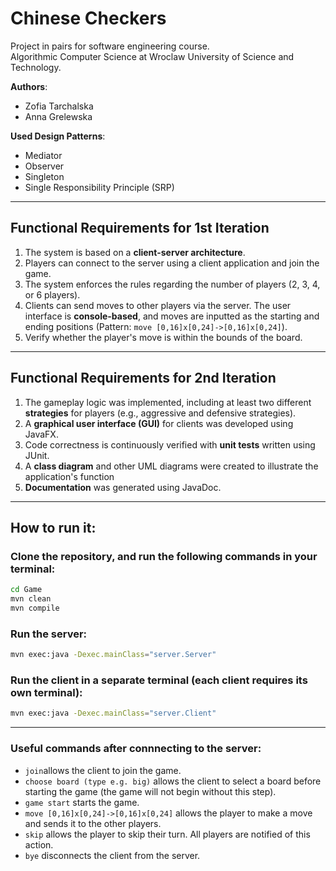 # Chinese Checkers
Project in pairs for software engineering course.  
Algorithmic Computer Science at Wroclaw University of Science and Technology.  

**Authors**:  
- Zofia Tarchalska  
- Anna Grelewska  

**Used Design Patterns**:  
- Mediator 
- Observer
- Singleton
- Single Responsibility Principle (SRP) 
---
## Functional Requirements for 1st Iteration
1. The system is based on a **client-server architecture**.
2. Players can connect to the server using a client application and join the game.
3. The system enforces the rules regarding the number of players (2, 3, 4, or 6 players).
4. Clients can send moves to other players via the server. The user interface is **console-based**, and moves are inputted as the starting and ending positions (Pattern: `move [0,16]x[0,24]->[0,16]x[0,24]`). 
5.  Verify whether the player's move is within the bounds of the board.
---
## Functional Requirements for 2nd Iteration
1. The gameplay logic was implemented, including at least two different **strategies** for players (e.g., aggressive and defensive strategies).
2. A **graphical user interface (GUI)** for clients was developed using JavaFX.
3. Code correctness is continuously verified with **unit tests** written using JUnit.
4. A **class diagram** and other UML diagrams were created to illustrate the application's function
5. **Documentation** was generated using JavaDoc.
---
## How to run it:
### Clone the repository, and run the following commands in your terminal:
```bash
cd Game
mvn clean
mvn compile
```
### Run the server:
```bash
mvn exec:java -Dexec.mainClass="server.Server"
```
### Run the client in a separate terminal (each client requires its own terminal):
```bash
mvn exec:java -Dexec.mainClass="server.Client"
```
---
### Useful commands after connnecting to the server:
- `join`allows the client to join the game.
- `choose board (type e.g. big)` allows the client to select a board before starting the game (the game will not begin without this step).
- `game start` starts the game.
- `move [0,16]x[0,24]->[0,16]x[0,24]` allows the player to make a move and sends it to the other players.
- `skip` allows the player to skip their turn. All players are notified of this action.
- `bye` disconnects the client from the server.	